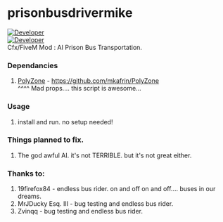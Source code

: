 # prisonbusdrivermike
[![Developer](https://img.shields.io/badge/Developer-WiPAFiveM-BADA55)](https://mad.kiwi)  
[![Developer](https://img.shields.io/github/repo-size/mikethemadkiwi/prisonbusdrivermike)](https://github.com/mikethemadkiwi/prisonbusdrivermike/releases/latest)  
Cfx/FiveM Mod : AI Prison Bus Transportation.   

### Dependancies  
1. [PolyZone](https://github.com/mkafrin/PolyZone) - https://github.com/mkafrin/PolyZone   
^^^^ Mad props.... this script is awesome...   

### Usage  
1. install and run. no setup needed!   

### Things planned to fix.   
1. The god awful AI. it's not TERRIBLE. but it's not great either. 

### Thanks to:   
1. 19firefox84 - endless bus rider. on and off on and off.... buses in our dreams.
2. MrJDucky Esq. III - bug testing and endless bus rider.
2. Zvinqq - bug testing and endless bus rider.

<!-- ### [Video Showcase](https://youtu.be/) -->
